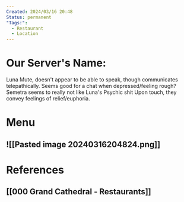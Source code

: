 ```yaml
---
Created: 2024/03/16 20:48
Status: permanent
"Tags:":
  - Restaurant
  - Location
---
```

# Our Server's Name:
Luna
Mute, doesn't appear to be able to speak, though communicates telepathically.
Seems good for a chat when depressed/feeling rough?
Semetra seems to really not like Luna's Psychic shit
Upon touch, they convey feelings of relief/euphoria.
# Menu
![[Pasted image 20240316204824.png]]
---
# References
## [[000 Grand Cathedral - Restaurants]]